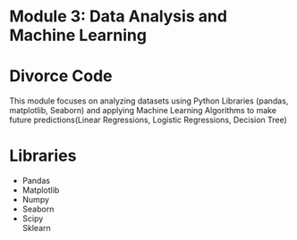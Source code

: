 # Module 3: Data Analysis and Machine Learning
<h1>Divorce Code</h1>

<p>This module focuses on analyzing datasets using Python Libraries (pandas, matplotlib, Seaborn) and applying Machine Learning Algorithms to make future predictions(Linear Regressions, Logistic Regressions, Decision Tree) </p>

<h1>Libraries</h1>
<ul>
<li>Pandas</li>
<li>Matplotlib</li>
<li>Numpy</li>
<li>Seaborn</li>
<li>Scipy</li>
<l1>Sklearn</li>
</ul>